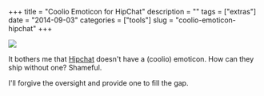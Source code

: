 +++
title = "Coolio Emoticon for HipChat"
description = ""
tags = ["extras"]
date = "2014-09-03"
categories = ["tools"]
slug = "coolio-emoticon-hipchat"
+++

<div class="screenshot center"><a href="http://media.konigi.com/tools/extras/coolio.png"><img src="http://media.konigi.com/tools/extras/coolio.png"></a></div>

It bothers me that [Hipchat](https://www.hipchat.com/) doesn't have a (coolio) emoticon. How can they ship without one? Shameful.

I'll forgive the oversight and provide one to fill the gap.
